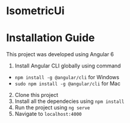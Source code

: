 # IsometricUi

# Installation Guide

This project was developed using Angular 6

1. Install Angular CLI globally using command 
  - `npm install -g @angular/cli` for Windows
  - `sudo npm install -g @angular/cli` for Mac
2. Clone this project
3. Install all the dependecies using `npm install`
4. Run the project using `ng serve`
5. Navigate to `localhost:4000`

